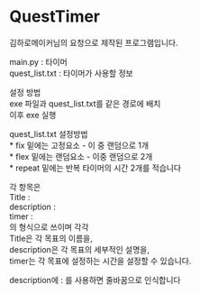 # QuestTimer

김하로메이커님의 요청으로 제작된 프로그램입니다.  
  
main.py : 타이머  
quest_list.txt : 타이머가 사용할 정보

설정 방법  
exe 파일과 quest_list.txt를 같은 경로에 배치  
이후 exe 실행

quest_list.txt 설정방법   
\* fix 밑에는 고정요소 - 이 중 랜덤으로 1개  
\* flex 밑에는 랜덤요소 - 이중 랜덤으로 2개  
\* repeat 밑에는 반복 타이머의 시간 2개를 적습니다

각 항목은  
Title :  
description :  
timer :  
의 형식으로 쓰이며 각각  
Title은 각 목표의 이름을,  
description은 각 목표의 세부적인 설명을,  
timer는 각 목표에 설정하는 시간을 설정할 수 있습니다.  

description에 : 를 사용하면 줄바꿈으로 인식합니다
